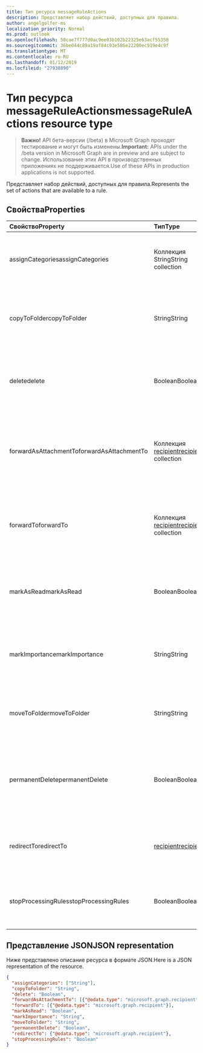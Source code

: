 ```yaml
---
title: Тип ресурса messageRuleActions
description: Представляет набор действий, доступных для правила.
author: angelgolfer-ms
localization_priority: Normal
ms.prod: outlook
ms.openlocfilehash: 58cae7f777d0ac9ee03b102b22325e63acf55358
ms.sourcegitcommit: 36be044c89a19af84c93e586e22200ec919e4c9f
ms.translationtype: MT
ms.contentlocale: ru-RU
ms.lasthandoff: 01/12/2019
ms.locfileid: "27938890"
---
```

# <a name="messageruleactions-resource-type"></a><span data-ttu-id="f1c5e-103">Тип ресурса messageRuleActions</span><span class="sxs-lookup"><span data-stu-id="f1c5e-103">messageRuleActions resource type</span></span>

> <span data-ttu-id="f1c5e-104">**Важно!** API бета-версии (/beta) в Microsoft Graph проходят тестирование и могут быть изменены.</span><span class="sxs-lookup"><span data-stu-id="f1c5e-104">**Important:** APIs under the /beta version in Microsoft Graph are in preview and are subject to change.</span></span> <span data-ttu-id="f1c5e-105">Использование этих API в производственных приложениях не поддерживается.</span><span class="sxs-lookup"><span data-stu-id="f1c5e-105">Use of these APIs in production applications is not supported.</span></span>

<span data-ttu-id="f1c5e-106">Представляет набор действий, доступных для правила.</span><span class="sxs-lookup"><span data-stu-id="f1c5e-106">Represents the set of actions that are available to a rule.</span></span>

## <a name="properties"></a><span data-ttu-id="f1c5e-107">Свойства</span><span class="sxs-lookup"><span data-stu-id="f1c5e-107">Properties</span></span>
| <span data-ttu-id="f1c5e-108">Свойство</span><span class="sxs-lookup"><span data-stu-id="f1c5e-108">Property</span></span>     | <span data-ttu-id="f1c5e-109">Тип</span><span class="sxs-lookup"><span data-stu-id="f1c5e-109">Type</span></span>   |<span data-ttu-id="f1c5e-110">Описание</span><span class="sxs-lookup"><span data-stu-id="f1c5e-110">Description</span></span>|
|:---------------|:--------|:----------|
| <span data-ttu-id="f1c5e-111">assignCategories</span><span class="sxs-lookup"><span data-stu-id="f1c5e-111">assignCategories</span></span> | <span data-ttu-id="f1c5e-112">Коллекция String</span><span class="sxs-lookup"><span data-stu-id="f1c5e-112">String collection</span></span> | <span data-ttu-id="f1c5e-113">Список категорий, которые необходимо назначить сообщению.</span><span class="sxs-lookup"><span data-stu-id="f1c5e-113">A list of categories to be assigned to a message.</span></span> |
| <span data-ttu-id="f1c5e-114">copyToFolder</span><span class="sxs-lookup"><span data-stu-id="f1c5e-114">copyToFolder</span></span> | <span data-ttu-id="f1c5e-115">String</span><span class="sxs-lookup"><span data-stu-id="f1c5e-115">String</span></span> | <span data-ttu-id="f1c5e-116">Идентификатор папки, в которую необходимо скопировать сообщение.</span><span class="sxs-lookup"><span data-stu-id="f1c5e-116">The ID of a folder that a message is to be copied to.</span></span> |
| <span data-ttu-id="f1c5e-117">delete</span><span class="sxs-lookup"><span data-stu-id="f1c5e-117">delete</span></span> | <span data-ttu-id="f1c5e-118">Boolean</span><span class="sxs-lookup"><span data-stu-id="f1c5e-118">Boolean</span></span> | <span data-ttu-id="f1c5e-119">Указывает, нужно ли перемещать сообщение в папку "Удаленные".</span><span class="sxs-lookup"><span data-stu-id="f1c5e-119">Indicates whether a message should be moved to the Deleted Items folder.</span></span> |
| <span data-ttu-id="f1c5e-120">forwardAsAttachmentTo</span><span class="sxs-lookup"><span data-stu-id="f1c5e-120">forwardAsAttachmentTo</span></span> | <span data-ttu-id="f1c5e-121">Коллекция [recipient](recipient.md)</span><span class="sxs-lookup"><span data-stu-id="f1c5e-121">[recipient](recipient.md) collection</span></span> | <span data-ttu-id="f1c5e-122">Электронные адреса получателей, которым необходимо переслать сообщение как вложение.</span><span class="sxs-lookup"><span data-stu-id="f1c5e-122">The email addresses of the recipients to which a message should be forwarded as an attachment.</span></span> |
| <span data-ttu-id="f1c5e-123">forwardTo</span><span class="sxs-lookup"><span data-stu-id="f1c5e-123">forwardTo</span></span> | <span data-ttu-id="f1c5e-124">Коллекция [recipient](recipient.md)</span><span class="sxs-lookup"><span data-stu-id="f1c5e-124">[recipient](recipient.md) collection</span></span> | <span data-ttu-id="f1c5e-125">Электронные адреса получателей, которым необходимо переслать сообщение.</span><span class="sxs-lookup"><span data-stu-id="f1c5e-125">The email addresses of the recipients to which a message should be forwarded.</span></span> |
| <span data-ttu-id="f1c5e-126">markAsRead</span><span class="sxs-lookup"><span data-stu-id="f1c5e-126">markAsRead</span></span> | <span data-ttu-id="f1c5e-127">Boolean</span><span class="sxs-lookup"><span data-stu-id="f1c5e-127">Boolean</span></span> | <span data-ttu-id="f1c5e-128">Указывает, необходимо ли отмечать сообщение как прочтенное.</span><span class="sxs-lookup"><span data-stu-id="f1c5e-128">Indicates whether a message should be marked as read.</span></span> |
| <span data-ttu-id="f1c5e-129">markImportance</span><span class="sxs-lookup"><span data-stu-id="f1c5e-129">markImportance</span></span> | <span data-ttu-id="f1c5e-130">String</span><span class="sxs-lookup"><span data-stu-id="f1c5e-130">String</span></span> | <span data-ttu-id="f1c5e-131">Задает важность сообщения. Допустимые значения: `low`, `normal`, `high`.</span><span class="sxs-lookup"><span data-stu-id="f1c5e-131">Sets the importance of the message, which can be: `low`, `normal`, `high`.</span></span> |
| <span data-ttu-id="f1c5e-132">moveToFolder</span><span class="sxs-lookup"><span data-stu-id="f1c5e-132">moveToFolder</span></span> |  <span data-ttu-id="f1c5e-133">String</span><span class="sxs-lookup"><span data-stu-id="f1c5e-133">String</span></span>| <span data-ttu-id="f1c5e-134">Идентификатор папки, в которую сообщение будет перемещено.</span><span class="sxs-lookup"><span data-stu-id="f1c5e-134">The ID of the folder that a message will be moved to.</span></span> |
| <span data-ttu-id="f1c5e-135">permanentDelete</span><span class="sxs-lookup"><span data-stu-id="f1c5e-135">permanentDelete</span></span> | <span data-ttu-id="f1c5e-136">Boolean</span><span class="sxs-lookup"><span data-stu-id="f1c5e-136">Boolean</span></span> | <span data-ttu-id="f1c5e-137">Указывает, нужно ли окончательно удалять сообщение без сохранения в папке "Удаленные".</span><span class="sxs-lookup"><span data-stu-id="f1c5e-137">Indicates whether a message should be permanently deleted and not saved to the Deleted Items folder.</span></span> |
| <span data-ttu-id="f1c5e-138">redirectTo</span><span class="sxs-lookup"><span data-stu-id="f1c5e-138">redirectTo</span></span> | [<span data-ttu-id="f1c5e-139">recipient</span><span class="sxs-lookup"><span data-stu-id="f1c5e-139">recipient</span></span>](recipient.md) | <span data-ttu-id="f1c5e-140">Электронный адрес, на который должно быть перенаправлено сообщение.</span><span class="sxs-lookup"><span data-stu-id="f1c5e-140">The email address to which a message should be redirected.</span></span> |
| <span data-ttu-id="f1c5e-141">stopProcessingRules</span><span class="sxs-lookup"><span data-stu-id="f1c5e-141">stopProcessingRules</span></span> | <span data-ttu-id="f1c5e-142">Boolean</span><span class="sxs-lookup"><span data-stu-id="f1c5e-142">Boolean</span></span> | <span data-ttu-id="f1c5e-143">Указывает, должны ли обрабатываться последующие правила.</span><span class="sxs-lookup"><span data-stu-id="f1c5e-143">Indicates whether subsequent rules should be evaluated.</span></span> |


## <a name="json-representation"></a><span data-ttu-id="f1c5e-144">Представление JSON</span><span class="sxs-lookup"><span data-stu-id="f1c5e-144">JSON representation</span></span>
<span data-ttu-id="f1c5e-145">Ниже представлено описание ресурса в формате JSON.</span><span class="sxs-lookup"><span data-stu-id="f1c5e-145">Here is a JSON representation of the resource.</span></span>

<!-- {
  "blockType": "resource",
  "optionalProperties": [
   ],
  "@odata.type": "microsoft.graph.messageRuleActions"
}-->

```json
{
  "assignCategories": ["String"],
  "copyToFolder": "String",
  "delete": "Boolean",
  "forwardAsAttachmentTo": [{"@odata.type": "microsoft.graph.recipient"}],
  "forwardTo": [{"@odata.type": "microsoft.graph.recipient"}],
  "markAsRead": "Boolean",
  "markImportance": "String",
  "moveToFolder": "String",
  "permanentDelete": "Boolean",
  "redirectTo": {"@odata.type": "microsoft.graph.recipient"},
  "stopProcessingRules": "Boolean"
}

```

<!-- uuid: 8fcb5dbc-d5aa-4681-8e31-b001d5168d79
2015-10-25 14:57:30 UTC -->
<!-- {
  "type": "#page.annotation",
  "description": "messageRuleActions resource",
  "keywords": "",
  "section": "documentation",
  "tocPath": ""
}-->

